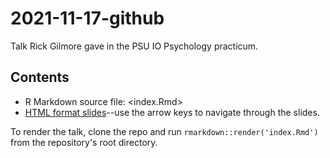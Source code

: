 # 2021-11-17-github

Talk Rick Gilmore gave in the PSU IO Psychology practicum.

## Contents

- R Markdown source file: <index.Rmd>
- [HTML format slides](https://gilmore-lab.github.io/2021-11-17-github/index.html)--use the arrow keys to navigate through the slides.

To render the talk, clone the repo and run `rmarkdown::render('index.Rmd')` from the repository's root directory.

